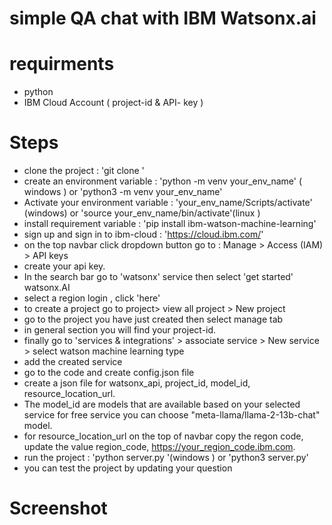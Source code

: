 # simple QA chat with IBM Watsonx.ai

# requirments
- python
- IBM Cloud Account ( project-id & API- key ) 

# Steps
- clone the project : 'git clone '
- create an environment variable : 'python -m venv your_env_name' ( windows ) or 'python3 -m venv your_env_name'
- Activate your environment variable : 'your_env_name/Scripts/activate' (windows) or 'source your_env_name/bin/activate'(linux )
- install requirement variable : 'pip install ibm-watson-machine-learning'
- sign up and sign in to ibm-cloud : 'https://cloud.ibm.com/'
- on the top navbar click dropdown button go to :  Manage > Access (IAM) > API keys
- create your api key.
- In the search bar go to 'watsonx' service then select 'get started' watsonx.AI
- select a region login , click 'here'
- to create a project go to project> view all project > New project
- go to the project you have just created then select manage tab
- in general section you will find your project-id.
- finally go to 'services & integrations' > associate service > New service > select watson machine learning type
- add the created service
- go to the code and create config.json file
- create a json file for watsonx_api, project_id, model_id, resource_location_url.
- The model_id are models that are available based on your selected service for free service you can choose "meta-llama/llama-2-13b-chat" model.
-  for resource_location_url on the top of navbar copy the regon code, update the value region_code, https://your_region_code.ibm.com.
-  run the project : 'python server.py '(windows ) or 'python3 server.py'
-  you can test the project by updating your question

# Screenshot
